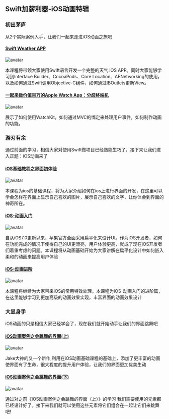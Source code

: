 ## Swift加薪利器-iOS动画特辑

### 初出茅庐

从2个实际案例入手，让我们一起来走进iOS动画之旅吧

#### [Swift Weather APP](https://www.imooc.com/learn/149)

![avatar](https://img2.mukewang.com/570778c900017ca306000338-240-135.jpg)

本课程将带领大家使用Swift语言开发一个完整的天气 iOS APP。同时大家能够学习到Interface Builder、CocoaPods、Core Location、AFNetworking的使用，以及如何通过Swift调用Objective-C组件，如何通过IBOutlets更新View。

#### [一起来做价值百万的Apple Watch App：分歧终端机](https://www.imooc.com/learn/242)

![avatar](https://img.mukewang.com/57077a2f0001936b06000338-240-135.jpg)

展示了如何使用WatchKit，如何通过MVC的绑定来处理用户事件，如何制作动画的功能。

### 游刃有余

通过前面的学习，相信大家对使用Swift做项目已经熟能生巧了，接下来让我们进入正题：iOS动画来了

#### [iOS基础教程之界面初体验](https://www.imooc.com/learn/486)

![avatar](https://img2.mukewang.com/5774d8c20001195006000338-240-135.jpg)

本课程为ios的基础课程，将为大家介绍如何在ios上进行界面的开发，在这里可以学会怎样在界面上显示自己喜欢的图片，展示自己喜欢的文字，让你体会到界面的神奇所在。

#### [iOS-动画入门](https://www.imooc.com/learn/392)

![avatar](https://img4.mukewang.com/5774d6c70001ab1506000338-240-135.jpg)

自从iOS7.0更新以来，苹果官方全面采用扁平化来设计UI。作为iOS开发者，如何在功能完成的情况下使得自己的UI更漂亮，用户体验更高，就成了现在iOS开发者们着重考虑的问题。本课程将从动画基础开始为大家讲解在扁平化设计中如何嵌入柔和的动画来提高用户体验

#### [iOS-动画进阶](https://www.imooc.com/learn/395)

![avatar](https://img.mukewang.com/55594b500001c51406000338-240-135.jpg)

本课程将继续为大家带来iOS的常用特效处理。本课程为iOS-动画入门的进阶篇，在这里能够学习到更加高级的动画效果实现，丰富界面的动画效果设计

### 大显身手

iOS动画的只是相信大家已经学会了，现在我们就开始动手让我们的界面跳舞吧

#### [iOS动画案例之会跳舞的界面(上)](https://www.imooc.com/learn/441)

![avatar](https://img1.mukewang.com/57874063000195dc06000338-240-135.jpg)

Jake大神的又一个新作,利用在iOS动画基础课程的基础上，添加了更丰富的动画使界面有了生命，很大程度的提升用户体验，让我们的界面更加优美生动

#### [iOS动画案例之会跳舞的界面(下)](https://www.imooc.com/learn/442)

![avatar](https://img4.mukewang.com/5707773c000120e906000338-240-135.jpg)

通过对之前《iOS动画案例之会跳舞的界面（上）》的学习 我们需要使用的元素都已经设计好了。接下来我们就可以使用这些元素将它们组合在一起让它们来跳舞吧!

